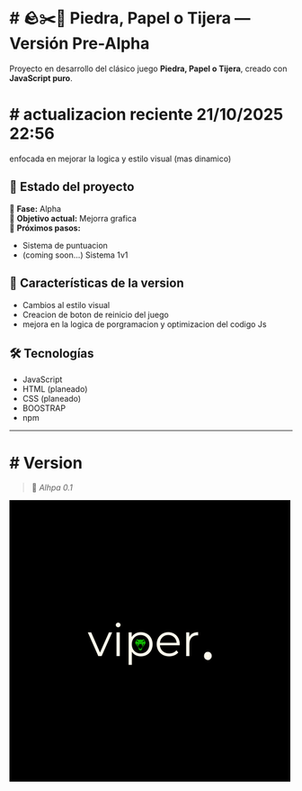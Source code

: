 # # 🪨✂️📄 Piedra, Papel o Tijera — Versión Pre-Alpha

Proyecto en desarrollo del clásico juego **Piedra, Papel o Tijera**, creado con **JavaScript puro**.  
# # actualizacion reciente 21/10/2025 22:56 
enfocada en mejorar la logica y estilo visual (mas dinamico)

## 🚧 Estado del proyecto
🔹 **Fase:** Alpha  
🔹 **Objetivo actual:** Mejorra grafica  
🔹 **Próximos pasos:**
- Sistema de puntuacion
- (coming soon...) Sistema 1v1 

## 🧠 Características de la version
- Cambios al estilo visual
- Creacion de boton de reinicio del juego
- mejora en la logica de porgramacion y optimizacion del codigo Js

## 🛠️ Tecnologías
- JavaScript  
- HTML (planeado)  
- CSS (planeado)
- BOOSTRAP 
- npm

---

# # Version
> 💬 *Alhpa 0.1*


![Texto alternativo](/src/imgs/Viper_Logo.png)
